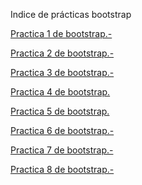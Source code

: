 Indice de prácticas bootstrap

<a href="https://lolyous.github.io/Practica1.html">Practica 1 de bootstrap.-</a>

<a href="https://lolyous.github.io/practica2.html">Practica 2 de bootstrap.-</a>

<a href="https://lolyous.github.io/practica3.html">Practica 3 de bootstrap.-</a>

<a href="https://lolyous.github.io/practica4.html">Practica 4 de bootstrap.</a>

<a href="https://lolyous.github.io/practica555.html">Practica 5 de bootstrap.</a>

<a href="https://lolyous.github.io/practica6.html">Practica 6 de bootstrap.-</a>

<a href="https://lolyous.github.io/practica7.html">Practica 7 de bootstrap.-</a>

<a href="https://lolyous.github.io/practica8.html">Practica 8 de bootstrap.-</a>

